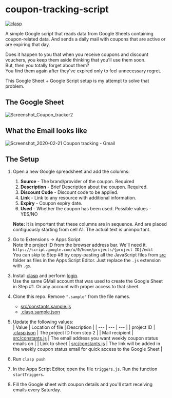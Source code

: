 # coupon-tracking-script
[![clasp](https://img.shields.io/badge/built%20with-clasp-4285f4.svg)](https://github.com/google/clasp)

A simple Google script that reads data from Google Sheets containing coupon-related data. And sends a daily mail with coupons that are active or are expiring that day. 

Does it happen to you that when you receive coupons and discount vouchers, you keep them aside thinking that you'll use them soon.  
But, then you totally forget about them?  
You find them again after they've expired only to feel unnecessary regret.

This Google Sheet + Google Script setup is my attempt to solve that problem.

## The Google Sheet

![Screenshot_Coupon_tracker2](https://user-images.githubusercontent.com/12295171/74967632-4c546d00-5411-11ea-90e4-f1fa58847929.png)

## What the Email looks like
![Screenshot_2020-02-21 Coupon tracking - Gmail](https://user-images.githubusercontent.com/12295171/74973314-1f0cbc80-541b-11ea-9a86-be14b8e625a5.png)

## The Setup
1. Open a new Google spreadsheet and add the columns:
    1. **Source** - The brand/provider of the coupon. Required
    2. **Description** - Brief Description about the coupon. Required.
    3. **Discount Code** - Discount code to be applied.
    4. **Link** - Link to any resource with additional information.
    5. **Expiry** - Coupon expiry date.
    6. **Used** - Whether the coupon has been used. Possible values - YES/NO

    **Note:** It is important that these columns are in sequence. And are placed contiguously starting from cell A1. The actual text is unimportant.
2. Go to Extensions -> Apps Script  
    Note the project ID from the browser address bar. We'll need it.  
    `https://script.google.com/u/0/home/projects/{project ID}/edit`  
    You can skip to Step #8 by copy-pasting all the JavaScript files from [src](src) folder as files in the Apps Script Editor. Just replace the `.js` extension with `.gs`.
3. Install [clasp][clasp_installation] and perform [login][clasp_login].  
    Use the same GMail account that was used to create the Google Sheet in Step #1. Or any account with proper access to that sheet.
4. Clone this repo. Remove `".sample"` from the file names.
    - [src/constants.sample.js](src/constants.sample.js)
    - [.clasp.sample.json](.clasp.sample.json)
5. Update the following values:  
    | Value | Location of file | Description |
    | --- | --- | --- |
    | project ID | [.clasp.json](.clasp.json) | The project ID from step 2 |
    | Mail recipient | [src/constants.js](src/constants.js) | The email address you want weekly coupon status emails on |
    | Link to sheet | [src/constants.js](src/constants.js) | The link will be added in the weekly coupon status email for quick access to the Google Sheet |
6. Run `clasp push`
7. In the Apps Script Editor, open the file `triggers.js`. Run the function `startTriggers`.
8. Fill the Google sheet with coupon details and you'll start receiving emails every Saturday.



[clasp_installation]: https://developers.google.com/apps-script/guides/clasp#requirements
[clasp_login]: https://developers.google.com/apps-script/guides/clasp#login
